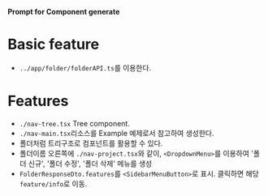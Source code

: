 **Prompt for Component generate**

# Basic feature

- `../app/folder/folderAPI.ts`를 이용한다.

# Features

- `./nav-tree.tsx` Tree component.
- `./nav-main.tsx`리소스를 Example 예제로서 참고하여 생성한다.
- 폴더처럼 트리구조로 컴포넌트를 활용할 수 있다.
- 폴더이름 오른쪽에 `./nav-project.tsx`와 같이, `<DropdownMenu>`를 이용하여 '폴더 신규', '폴더 수정', '폴더 삭제' 메뉴를 생성
- `FolderResponseDto.features`를 `<SidebarMenuButton>`로 표시. 클릭하면 해당 `feature/info`로 이동.

